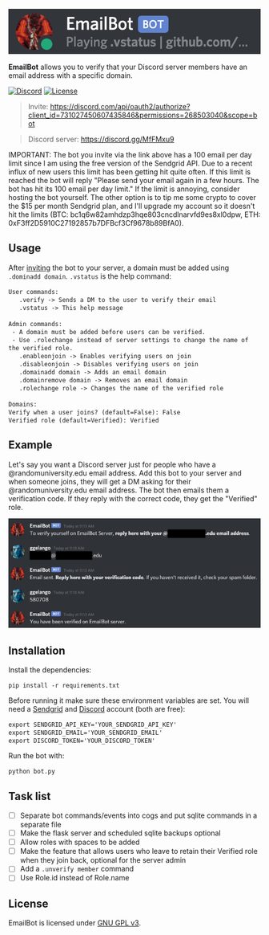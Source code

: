 <p align="center">
  <img src="docs/emailbot.png" />
</p>

**EmailBot** allows you to verify that your Discord server members have an email address with a specific domain.

[![Discord](https://img.shields.io/discord/731028346569228288)](https://discord.gg/MfFMxu9) [![License](https://img.shields.io/badge/license-GPL-brightgreen)](LICENSE)

> Invite: https://discord.com/api/oauth2/authorize?client_id=731027450607435846&permissions=268503040&scope=bot

> Discord server: https://discord.gg/MfFMxu9

IMPORTANT: The bot you invite via the link above has a 100 email per day limit since I am using the free version of the Sendgrid API. Due to a recent influx of new users this limit has been getting hit quite often. If this limit is reached the bot will reply "Please send your email again in a few hours. The bot has hit its 100 email per day limit." If the limit is annoying, consider hosting the bot yourself. The other option is to tip me some crypto to cover the $15 per month Sendgrid plan, and I'll upgrade my account so it doesn't hit the limits (BTC: bc1q6w82amhdzp3hqe803cncdlnarvfd9es8xl0dpw, ETH: 0xF3ff2D5910C27192857b7DFBcf3Cf9678b89BfA0).

## Usage

After [inviting](https://discord.com/api/oauth2/authorize?client_id=731027450607435846&permissions=268503040&scope=bot) the bot to your server, a domain must be added using `.dominadd domain`. `.vstatus` is the help command:

```
User commands: 
   .verify -> Sends a DM to the user to verify their email
   .vstatus -> This help message

Admin commands: 
 - A domain must be added before users can be verified.
 - Use .rolechange instead of server settings to change the name of the verified role.
   .enableonjoin -> Enables verifying users on join
   .disableonjoin -> Disables verifying users on join
   .domainadd domain -> Adds an email domain
   .domainremove domain -> Removes an email domain
   .rolechange role -> Changes the name of the verified role

Domains: 
Verify when a user joins? (default=False): False
Verified role (default=Verified): Verified
```

## Example

Let's say you want a Discord server just for people who have a @randomuniversity.edu email address. Add this bot to your server and when someone joins, they will get a DM asking for their @randomuniversity.edu email address. The bot then emails them a verification code. If they reply with the correct code, they get the "Verified" role.

<p align="center">
  <img src="docs/screenshot.png" />
</p>

## Installation

Install the dependencies:

```
pip install -r requirements.txt
```

Before running it make sure these environment variables are set. You will need a [Sendgrid](https://sendgrid.com/docs/for-developers/sending-email/api-getting-started/) and [Discord](https://discordpy.readthedocs.io/en/latest/discord.html#discord-intro) account (both are free):

```
export SENDGRID_API_KEY='YOUR_SENDGRID_API_KEY'
export SENDGRID_EMAIL='YOUR_SENDGRID_EMAIL'
export DISCORD_TOKEN='YOUR_DISCORD_TOKEN'
```

Run the bot with:

```
python bot.py
```

## Task list

- [ ] Separate bot commands/events into cogs and put sqlite commands in a separate file
- [ ] Make the flask server and scheduled sqlite backups optional
- [ ] Allow roles with spaces to be added
- [ ] Make the feature that allows users who leave to retain their Verified role when they join back, optional for the server admin
- [ ] Add a `.unverify member` command
- [ ] Use Role.id instead of Role.name

## License

EmailBot is licensed under [GNU GPL v3](LICENSE).
